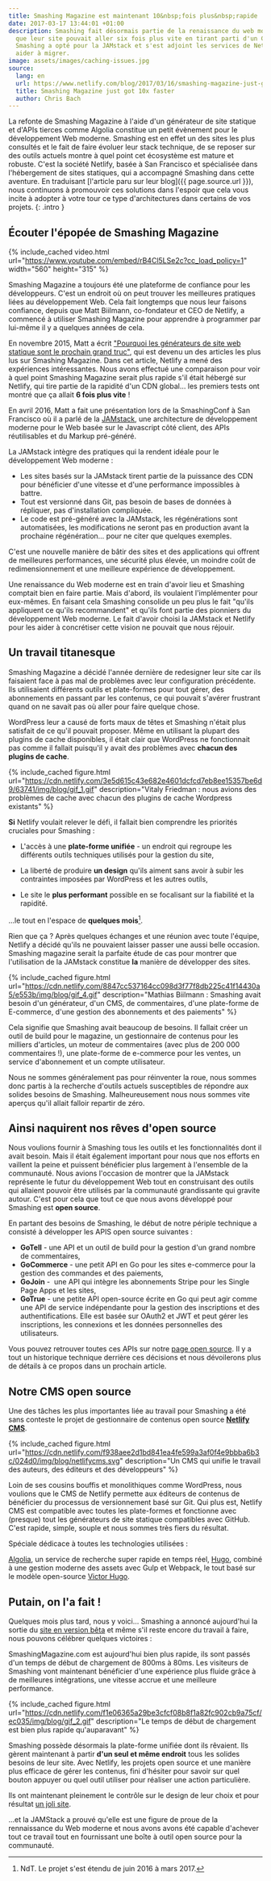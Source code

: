 ```yaml
---
title: Smashing Magazine est maintenant 10&nbsp;fois plus&nbsp;rapide
date: 2017-03-17 13:44:01 +01:00
description: Smashing fait désormais partie de la renaissance du web moderne. Sachant
  que leur site pouvait aller six fois plus vite en tirant parti d'un CDN global,
  Smashing a opté pour la JAMstack et s'est adjoint les services de Netlify pour les
  aider à migrer.
image: assets/images/caching-issues.jpg
source:
  lang: en
  url: https://www.netlify.com/blog/2017/03/16/smashing-magazine-just-got-10x-faster/
  title: Smashing Magazine just got 10x faster
  author: Chris Bach
---
```


La refonte de Smashing Magazine à l'aide d'un générateur de site statique et
d'APIs tierces comme Algolia constitue un petit évènement pour le développement
Web moderne. Smashing est en effet un des sites les plus consultés et le fait de
faire évoluer leur stack technique, de se reposer sur des outils actuels montre
à quel point cet écosystème est mature et robuste. C'est la société Netlify,
basée à San Francisco et spécialisée dans l'hébergement de sites statiques,
qui a accompagné Smashing dans cette aventure. En traduisant
[l'article paru sur leur blog]({{ page.source.url }}),
nous continuons à promouvoir ces solutions dans l'espoir que cela vous incite
à adopter à votre tour ce type d'architectures dans certains de vos projets.
{: .intro }

## Écouter l'épopée de Smashing Magazine

{% include_cached video.html
url="https://www.youtube.com/embed/rB4Cl5LSe2c?cc_load_policy=1" width="560"
height="315" %}

Smashing Magazine a toujours été une plateforme de confiance pour les
développeurs. C'est un endroit où on peut trouver les meilleures pratiques liées
au développement Web. Cela fait longtemps que nous leur faisons confiance,
depuis que Matt Biilmann, co-fondateur et CEO de Netlify, a commencé à utiliser
Smashing Magazine pour apprendre à programmer par lui-même il y a quelques
années de cela.

En novembre 2015, Matt a écrit ["Pourquoi les générateurs de site web statique sont le prochain grand truc"](https://www.smashingmagazine.com/2015/11/modern-static-website-generators-next-big-thing/),
qui est devenu un des articles les plus lus sur Smashing Magazine. Dans cet
article, Netlify a mené des expériences intéressantes. Nous avons effectué une
comparaison pour voir à quel point Smashing Magazine serait plus rapide s'il
était hébergé sur Netlify, qui tire partie de la rapidité d'un CDN global… les
premiers tests ont montré que ça allait **6 fois plus vite** !

En avril 2016, Matt a fait une présentation lors de la SmashingConf à San
Francisco où il a parlé de la [JAMstack](https://jamstack.org/), une
architecture de développement moderne pour le Web basée sur le Javascript côté
client, des APIs réutilisables et du Markup pré-généré.

La JAMstack intègre des pratiques qui la rendent idéale pour le développement
Web moderne :

* Les sites basés sur la JAMstack tirent partie de la puissance des CDN pour
  bénéficier d'une vitesse et d'une performance impossibles à battre.
* Tout est versionné dans Git, pas besoin de bases de données à répliquer, pas
  d'installation compliquée.
* Le code est pré-généré avec la JAMstack, les régénérations sont automatisées,
  les modifications ne seront pas en production avant la prochaine régénération…
  pour ne citer que quelques exemples.

C'est une nouvelle manière de bâtir des sites et des applications qui offrent de
meilleures performances, une sécurité plus élevée, un moindre coût de
redimensionnement et une meilleure expérience de développement.

Une renaissance du Web moderne est en train d'avoir lieu et Smashing comptait
bien en faire partie. Mais d'abord, ils voulaient l'implémenter pour eux-mêmes.
En faisant cela Smashing consolide un peu plus le fait "qu'ils appliquent ce
qu'ils recommandent" et qu'ils font partie des pionniers du développement Web
moderne. Le fait d'avoir choisi la JAMstack et Netlify pour les aider à
concrétiser cette vision ne pouvait que nous réjouir.

## Un travail titanesque

Smashing Magazine a décidé l'année dernière de redesigner leur site car ils
faisaient face à pas mal de problèmes avec leur configuration précédente. Ils
utilisaient différents outils et plate-formes pour tout gérer, des abonnements
en passant par les contenus, ce qui pouvait s'avérer frustrant quand on ne
savait pas où aller pour faire quelque chose.

WordPress leur a causé de forts maux de têtes et Smashing n'était plus satisfait
de ce qu'il pouvait proposer. Même en utilisant la plupart des plugins de cache
disponibles, il était clair que WordPress ne fonctionnait pas comme il fallait
puisqu'il y avait des problèmes avec **chacun des plugins de cache**.

{% include_cached figure.html
url="https://cdn.netlify.com/3e5d615c43e682e4601dcfcd7eb8ee15357be6d9/63741/img/blog/gif_1.gif"
description="Vitaly Friedman : nous avions des problèmes de cache avec chacun
des plugins de cache Wordpress existants" %}

**Si** Netlify voulait relever le défi, il fallait bien comprendre les priorités
cruciales pour Smashing :

* L'accès à une **plate-forme unifiée** - un endroit qui regroupe les différents
  outils techniques utilisés pour la gestion du site,

* La liberté de produire **un design** qu'ils aiment sans avoir à subir les
  contraintes imposées par WordPress et les autres outils,

* Le site le **plus performant** possible en se focalisant sur la fiabilité et
  la rapidité.

…le tout en l'espace de **quelques mois**[^1].

[^1]: NdT. Le projet s'est étendu de juin 2016 à mars 2017.

Rien que ça ? Après quelques échanges et une réunion avec toute l'équipe,
Netlify a décidé qu'ils ne pouvaient laisser passer une aussi belle occasion.
Smashing magazine serait la parfaite étude de cas pour montrer que l'utilisation
de la JAMstack constitue **la** manière de développer des sites.

{% include_cached figure.html
url="https://cdn.netlify.com/8847cc537164cc098d3f77f8db225c41f14430a5/e553b/img/blog/gif_4.gif"
description="Mathias Biilmann : Smashing avait besoin d'un générateur, d'un CMS,
de commentaires, d'une plate-forme de E-commerce, d'une gestion des abonnements
et des paiements" %}

Cela signifie que Smashing avait beaucoup de besoins. Il fallait créer un outil
de build pour le magazine, un gestionnaire de contenus pour les milliers
d'articles, un moteur de commentaires (avec plus de 200 000 commentaires !), une
plate-forme de e-commerce pour les ventes, un service d'abonnement et un compte
utilisateur.

Nous ne sommes généralement pas pour réinventer la roue, nous sommes donc partis
à la recherche d'outils actuels susceptibles de répondre aux solides besoins de
Smashing. Malheureusement nous nous sommes vite aperçus qu'il allait falloir
repartir de zéro.

## Ainsi naquirent nos rêves d'open source

Nous voulions fournir à Smashing tous les outils et les fonctionnalités dont il
avait besoin. Mais il était également important pour nous que nos efforts en
vaillent la peine et puissent bénéficier plus largement à l'ensemble de la
communauté. Nous avions l'occasion de montrer que la JAMstack représente le
futur du développement Web tout en construisant des outils qui allaient pouvoir
être utilisés par la communauté grandissante qui gravite autour. C'est pour cela
que tout ce que nous avons développé pour Smashing est **open source**.

En partant des besoins de Smashing, le début de notre périple technique a
consisté à développer les APIS open source suivantes :

* **GoTell** - une API et un outil de build pour la gestion d'un grand nombre de
  commentaires,
* **GoCommerce** - une petit API en Go pour les sites e-commerce
  pour la gestion des commandes et des paiements,
* **GoJoin** -  une API qui intègre les abonnements Stripe pour les
  Single Page Apps et les sites,
* **GoTrue** - une petite API open-source écrite en Go qui peut agir comme une
  API de service indépendante pour la gestion des inscriptions et des
  authentifications. Elle est basée sur OAuth2 et JWT et peut gérer les
  inscriptions, les connexions et les données personnelles des utilisateurs.

Vous pouvez retrouver toutes ces APIs sur notre [page open
source](https://www.netlify.com/open-source/). Il y a tout un historique
technique derrière ces décisions et nous dévoilerons plus de détails à ce propos
dans un prochain article.

## Notre CMS open source

Une des tâches les plus importantes liée au travail pour Smashing a été sans
conteste le projet de gestionnaire de contenus open source **[Netlify CMS](https://www.netlifycms.org/)**.

{% include_cached figure.html
url="https://cdn.netlify.com/f938aee2d1bd841ea4fe599a3af0f4e9bbba6b3c/024d0/img/blog/netlifycms.svg"
description="Un CMS qui unifie le travail des auteurs, des éditeurs et des
développeurs" %}

Loin de ses cousins bouffis et monolithiques comme WordPress, nous voulions que
le CMS de Netlify permette aux éditeurs de contenus de bénéficier du processus
de versionnement basé sur Git. Qui plus est, Netlify CMS est compatible avec
toutes les plate-formes et fonctionne avec (presque) tout les générateurs de
site statique compatibles avec GitHub. C'est rapide, simple, souple et nous
sommes très fiers du résultat.

Spéciale dédicace à toutes les technologies utilisées :

[Algolia](https://www.algolia.com/), un service de recherche super rapide en
temps réel, [Hugo](http://gohugo.io/), combiné à une gestion moderne des assets
avec Gulp et Webpack, le tout basé sur le modèle open-source [Victor
Hugo](https://github.com/netlify/victor-hugo).

## Putain, on l'a fait !

Quelques mois plus tard, nous y voici… Smashing a annoncé aujourd'hui la sortie
du [site en version bêta](https://next.smashingmagazine.com/) et même s'il reste
encore du travail à faire, nous pouvons célébrer quelques victoires :

SmashingMagazine.com est aujourd'hui bien plus rapide, ils sont passés d'un
temps de début de chargement de 800ms à 80ms. Les visiteurs de Smashing vont
maintenant bénéficier d'une expérience plus fluide grâce à de meilleures
intégrations, une vitesse accrue et une meilleure performance.

{% include_cached figure.html
url="https://cdn.netlify.com/f1e06365a29be3cfcf08b8f1a82fc902cb9a75cf/ec035/img/blog/gif_2.gif"
description="Le temps de début de chargement est bien plus rapide qu'auparavant"
%}

Smashing possède désormais la plate-forme unifiée dont ils rêvaient. Ils gèrent
maintenant à partir **d'un seul et même endroit** tous les solides besoins de
leur site. Avec Netlify, les projets open source et une manière plus efficace de
gérer les contenus, fini d'hésiter pour savoir sur quel bouton appuyer ou quel
outil utiliser pour réaliser une action particulière.

Ils ont maintenant pleinement le contrôle sur le design de leur choix et pour
résultat [un joli site](https://next.smashingmagazine.com/).

…et la JAMStack a prouvé qu'elle est une figure de proue de la rennaissance du
Web moderne et nous avons avons été capable d'achever tout ce travail tout en
fournissant une boîte à outil open source pour la communauté.
